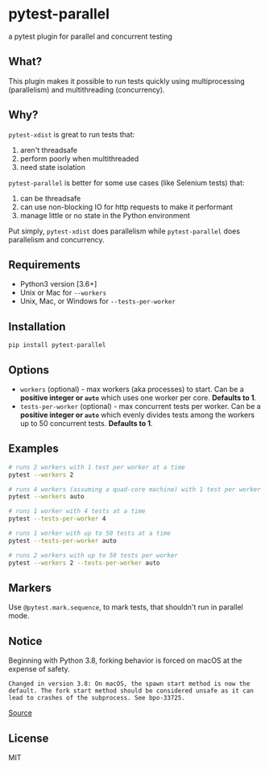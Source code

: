 # pytest-parallel
a pytest plugin for parallel and concurrent testing

## What?

This plugin makes it possible to run tests quickly using multiprocessing (parallelism) and multithreading (concurrency).

## Why?

`pytest-xdist` is great to run tests that:
  1. aren't threadsafe
  2. perform poorly when multithreaded
  3. need state isolation

`pytest-parallel` is better for some use cases (like Selenium tests) that:
  1. can be threadsafe
  2. can use non-blocking IO for http requests to make it performant
  3. manage little or no state in the Python environment

Put simply, `pytest-xdist` does parallelism while `pytest-parallel` does parallelism and concurrency.

## Requirements

* Python3 version [3.6+]
* Unix or Mac for `--workers`
* Unix, Mac, or Windows for `--tests-per-worker`

## Installation

`pip install pytest-parallel`

## Options

* `workers` (optional) - max workers (aka processes) to start. Can be a **positive integer or `auto`** which uses one worker per core. **Defaults to 1**.
* `tests-per-worker` (optional) - max concurrent tests per worker. Can be a **positive integer or `auto`** which evenly divides tests among the workers up to 50 concurrent tests. **Defaults to 1**.

## Examples

```bash
# runs 2 workers with 1 test per worker at a time
pytest --workers 2

# runs 4 workers (assuming a quad-core machine) with 1 test per worker
pytest --workers auto

# runs 1 worker with 4 tests at a time
pytest --tests-per-worker 4

# runs 1 worker with up to 50 tests at a time
pytest --tests-per-worker auto

# runs 2 workers with up to 50 tests per worker
pytest --workers 2 --tests-per-worker auto
```

## Markers

Use `@pytest.mark.sequence`, to mark tests, that shouldn't run in parallel mode.

## Notice

Beginning with Python 3.8, forking behavior is forced on macOS at the expense of safety.

    Changed in version 3.8: On macOS, the spawn start method is now the default. The fork start method should be considered unsafe as it can lead to crashes of the subprocess. See bpo-33725.

[Source](https://docs.python.org/3/library/multiprocessing.html#contexts-and-start-methods)

## License

MIT
